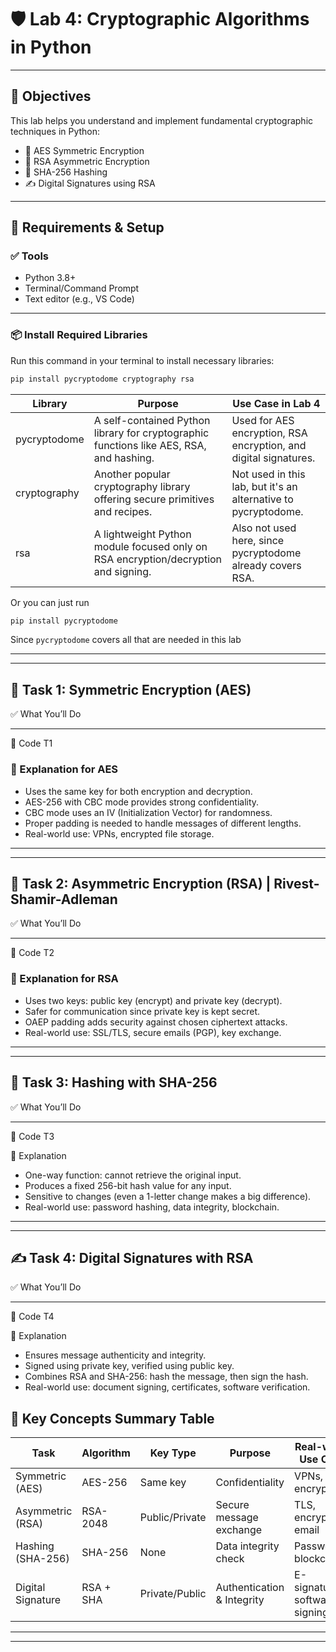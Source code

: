 # 🛡️ Lab 4: Cryptographic Algorithms in Python

---

## 🎯 Objectives

This lab helps you understand and implement fundamental cryptographic techniques in Python:

- 🔐 AES Symmetric Encryption
- 🔑 RSA Asymmetric Encryption
- 🧮 SHA-256 Hashing
- ✍️ Digital Signatures using RSA

---

## 🧰 Requirements & Setup

### ✅ Tools

- Python 3.8+
- Terminal/Command Prompt
- Text editor (e.g., VS Code)

---

### 📦 Install Required Libraries

Run this command in your terminal to install necessary libraries:

```bash
pip install pycryptodome cryptography rsa
```

| Library      | Purpose                                                                                 | Use Case in Lab 4                                                |
| ------------ | --------------------------------------------------------------------------------------- | ---------------------------------------------------------------- |
| pycryptodome | A self-contained Python library for cryptographic functions like AES, RSA, and hashing. | Used for AES encryption, RSA encryption, and digital signatures. |
| cryptography | Another popular cryptography library offering secure primitives and recipes.            | Not used in this lab, but it's an alternative to pycryptodome.   |
| rsa          | A lightweight Python module focused only on RSA encryption/decryption and signing.      | Also not used here, since pycryptodome already covers RSA.       |

Or you can just run

```bash
pip install pycryptodome
```

Since `pycryptodome` covers all that are needed in this lab

---
---

## 🔐 Task 1: Symmetric Encryption (AES)

✅ What You’ll Do

---

📜 Code T1

### 🧠 Explanation for AES

- Uses the same key for both encryption and decryption.
- AES-256 with CBC mode provides strong confidentiality.
- CBC mode uses an IV (Initialization Vector) for randomness.
- Proper padding is needed to handle messages of different lengths.
- Real-world use: VPNs, encrypted file storage.

---
---

## 🔑 Task 2: Asymmetric Encryption (RSA) | Rivest-Shamir-Adleman

✅ What You’ll Do

---

📜 Code T2

### 🧠 Explanation for RSA

- Uses two keys: public key (encrypt) and private key (decrypt).
- Safer for communication since private key is kept secret.
- OAEP padding adds security against chosen ciphertext attacks.
- Real-world use: SSL/TLS, secure emails (PGP), key exchange.

---
---

## 🧮 Task 3: Hashing with SHA-256

✅ What You’ll Do

---

📜 Code T3

🧠 Explanation

- One-way function: cannot retrieve the original input.
- Produces a fixed 256-bit hash value for any input.
- Sensitive to changes (even a 1-letter change makes a big difference).
- Real-world use: password hashing, data integrity, blockchain.

---
---

## ✍️ Task 4: Digital Signatures with RSA

✅ What You’ll Do

---

📜 Code T4

🧠 Explanation

- Ensures message authenticity and integrity.
- Signed using private key, verified using public key.
- Combines RSA and SHA-256: hash the message, then sign the hash.
- Real-world use: document signing, certificates, software verification.

## 🧠 Key Concepts Summary Table

| Task              | Algorithm | Key Type         | Purpose                     | Real-world Use Case            |
|-------------------|-----------|------------------|-----------------------------|--------------------------------|
| Symmetric (AES)   | AES-256   | Same key         | Confidentiality             | VPNs, file encryption          |
| Asymmetric (RSA)  | RSA-2048  | Public/Private   | Secure message exchange     | TLS, encrypted email           |
| Hashing (SHA-256) | SHA-256   | None             | Data integrity check        | Passwords, blockchains         |
| Digital Signature | RSA + SHA | Private/Public   | Authentication & Integrity  | E-signatures, software signing |

---
---
